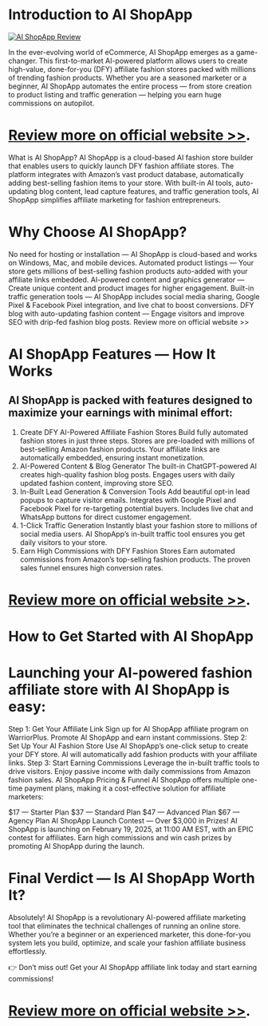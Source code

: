 # Introduction to AI ShopApp

[![ AI ShopApp Review](https://aidigireview.com/wp-content/uploads/2025/02/AI-ShopApp-review-1536x822.png " AI ShopApp Review")](https://aidigireview.com/ai-shopapp-review/)

In the ever-evolving world of eCommerce, AI ShopApp emerges as a game-changer. This first-to-market AI-powered platform allows users to create high-value, done-for-you (DFY) affiliate fashion stores packed with millions of trending fashion products. Whether you are a seasoned marketer or a beginner, AI ShopApp automates the entire process — from store creation to product listing and traffic generation — helping you earn huge commissions on autopilot.

# **[Review more on official website >>](https://aidigireview.com/ai-shopapp-review/)**.

What is AI ShopApp?
AI ShopApp is a cloud-based AI fashion store builder that enables users to quickly launch DFY fashion affiliate stores. The platform integrates with Amazon’s vast product database, automatically adding best-selling fashion items to your store. With built-in AI tools, auto-updating blog content, lead capture features, and traffic generation tools, AI ShopApp simplifies affiliate marketing for fashion entrepreneurs.

# Why Choose AI ShopApp?
No need for hosting or installation — AI ShopApp is cloud-based and works on Windows, Mac, and mobile devices.
Automated product listings — Your store gets millions of best-selling fashion products auto-added with your affiliate links embedded.
AI-powered content and graphics generator — Create unique content and product images for higher engagement.
Built-in traffic generation tools — AI ShopApp includes social media sharing, Google Pixel & Facebook Pixel integration, and live chat to boost conversions.
DFY blog with auto-updating fashion content — Engage visitors and improve SEO with drip-fed fashion blog posts.
Review more on official website >>

# AI ShopApp Features — How It Works
## AI ShopApp is packed with features designed to maximize your earnings with minimal effort:

1. Create DFY AI-Powered Affiliate Fashion Stores
Build fully automated fashion stores in just three steps.
Stores are pre-loaded with millions of best-selling Amazon fashion products.
Your affiliate links are automatically embedded, ensuring instant monetization.
2. AI-Powered Content & Blog Generator
The built-in ChatGPT-powered AI creates high-quality fashion blog posts.
Engages users with daily updated fashion content, improving store SEO.
3. In-Built Lead Generation & Conversion Tools
Add beautiful opt-in lead popups to capture visitor emails.
Integrates with Google Pixel and Facebook Pixel for re-targeting potential buyers.
Includes live chat and WhatsApp buttons for direct customer engagement.
4. 1-Click Traffic Generation
Instantly blast your fashion store to millions of social media users.
AI ShopApp’s in-built traffic tool ensures you get daily visitors to your store.
5. Earn High Commissions with DFY Fashion Stores
Earn automated commissions from Amazon’s top-selling fashion products.
The proven sales funnel ensures high conversion rates.
# **[Review more on official website >>](https://aidigireview.com/ai-shopapp-review/)**.
# How to Get Started with AI ShopApp
# Launching your AI-powered fashion affiliate store with AI ShopApp is easy:

Step 1: Get Your Affiliate Link
Sign up for AI ShopApp affiliate program on WarriorPlus.
Promote AI ShopApp and earn instant commissions.
Step 2: Set Up Your AI Fashion Store
Use AI ShopApp’s one-click setup to create your DFY store.
AI will automatically add fashion products with your affiliate links.
Step 3: Start Earning Commissions
Leverage the in-built traffic tools to drive visitors.
Enjoy passive income with daily commissions from Amazon fashion sales.
AI ShopApp Pricing & Funnel
AI ShopApp offers multiple one-time payment plans, making it a cost-effective solution for affiliate marketers:

$17 — Starter Plan
$37 — Standard Plan
$47 — Advanced Plan
$67 — Agency Plan
AI ShopApp Launch Contest — Over $3,000 in Prizes!
AI ShopApp is launching on February 19, 2025, at 11:00 AM EST, with an EPIC contest for affiliates. Earn high commissions and win cash prizes by promoting AI ShopApp during the launch.

# Final Verdict — Is AI ShopApp Worth It?
Absolutely! AI ShopApp is a revolutionary AI-powered affiliate marketing tool that eliminates the technical challenges of running an online store. Whether you’re a beginner or an experienced marketer, this done-for-you system lets you build, optimize, and scale your fashion affiliate business effortlessly.

👉 Don’t miss out! Get your AI ShopApp affiliate link today and start earning commissions!

# **[Review more on official website >>](https://aidigireview.com/ai-shopapp-review/)**.
